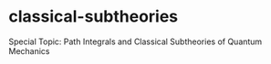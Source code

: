 # classical-subtheories
Special Topic: Path Integrals and Classical Subtheories of Quantum Mechanics
